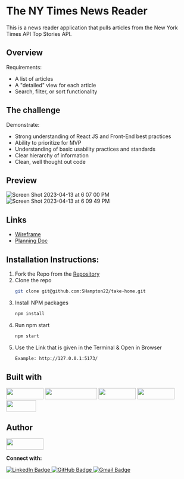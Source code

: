 # The NY Times News Reader
This is a news reader application that pulls articles from the New York Times API Top Stories API.


## Overview
Requirements:
  - A list of articles
  - A "detailed" view for each article
  - Search, filter, or sort functionality
  

## The challenge
Demonstrate:
  - Strong understanding of React JS and Front-End best practices
  - Ability to prioritize for MVP
  - Understanding of basic usability practices and standards
  - Clear hierarchy of information
  - Clean, well thought out code
  

## Preview
![Screen Shot 2023-04-13 at 6 07 00 PM](https://user-images.githubusercontent.com/111614214/231894565-0a7dafd5-97ad-45b4-b983-de892e31bb2f.png)
![Screen Shot 2023-04-13 at 6 09 49 PM](https://user-images.githubusercontent.com/111614214/231894582-52faf0f2-a2bc-45ae-a8e6-7a9f1e3dfc91.png)


## Links
- [Wireframe](https://www.figma.com/file/8MTtMdbux0Pr1LULm0vBab/Take-home?node-id=9-255&t=esybDTNBF1UiuOVz-0)
- [Planning Doc](https://docs.google.com/document/d/1fLnU4c327bIp4a_wu7K7qtJuh1fwuZ4R6tN5O4br_3w/edit)


## Installation Instructions:
1. Fork the Repo from the [Repository](https://github.com/SHampton22/take-home)
2. Clone the repo
   ```sh
   git clone git@github.com:SHampton22/take-home.git
   ```
3. Install NPM packages
   ```sh
   npm install
   ```
4. Run npm start
   ```sh
   npm start
   ```
5. Use the Link that is given in the Terminal & Open in Browser
   ```sh
   Example: http://127.0.0.1:5173/
   
   ```

## Built with
<div>
  <img src="https://img.shields.io/badge/-react-333333?logo=react&style=for-the-badge" width="100" height="30"/> 
  <img src="https://img.shields.io/badge/-react%20router-f44250?logo=react%20router&logoColor=white&style=for-the-badge" width="140" height="30"/>
  <img src="https://img.shields.io/badge/-cypress-007780?logo=cypress&logoColor=white&style=for-the-badge" width="100" height="30"/>
  <img src="https://img.shields.io/badge/-CSS3-315780?logo=css3&style=for-the-badge" width="100" height="30"/> 
  <img src="https://img.shields.io/badge/-npm-c12127?logo=npm&logoColor=white&style=for-the-badge" width="80"  height="30"/>
</div>


## Author
  <img src="https://img.shields.io/badge/-Sarah%20Hampton-3a5311" height="30" width="100">
  <p><strong>Connect with:</strong></p>
  <a href="https://www.linkedin.com/in/sarah-gwyn-hampton/"> 
    <img src="https://img.shields.io/badge/LinkedIn-blue?style=for-the-badge&logo=linkedin&logoColor=white" alt="LinkedIn Badge"/>
  </a>
  <a href="https://github.com/SHampton22">
    <img src="https://img.shields.io/badge/-github-black?style=for-the-badge&logo=github&logoColor=white" alt="GitHub Badge">
  </a>
  <a href="mailto: sarahgwynhampton@gmail.com">
    <img src="https://img.shields.io/badge/-gmail-red?style=for-the-badge&logo=gmail&logoColor=white" alt="Gmail Badge">
  </a>
</div>

